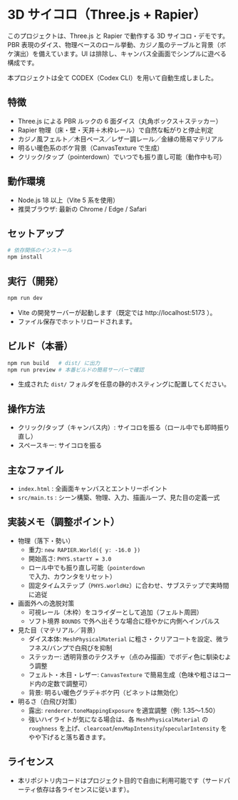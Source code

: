 # 3D サイコロ（Three.js + Rapier）

このプロジェクトは、Three.js と Rapier で動作する 3D サイコロ・デモです。PBR 表現のダイス、物理ベースのロール挙動、カジノ風のテーブルと背景（ボケ演出）を備えています。UI は排除し、キャンバス全画面でシンプルに遊べる構成です。

本プロジェクトは全て CODEX（Codex CLI）を用いて自動生成しました。

## 特徴
- Three.js による PBR ルックの 6 面ダイス（丸角ボックス＋ステッカー）
- Rapier 物理（床・壁・天井＋木枠レール）で自然な転がりと停止判定
- カジノ風フェルト／木目ベース／レザー調レール／金縁の簡易マテリアル
- 明るい暖色系のボケ背景（CanvasTexture で生成）
- クリック/タップ（pointerdown）でいつでも振り直し可能（動作中も可）

## 動作環境
- Node.js 18 以上（Vite 5 系を使用）
- 推奨ブラウザ: 最新の Chrome / Edge / Safari

## セットアップ
```bash
# 依存関係のインストール
npm install
```

## 実行（開発）
```bash
npm run dev
```
- Vite の開発サーバーが起動します（既定では http://localhost:5173 ）。
- ファイル保存でホットリロードされます。

## ビルド（本番）
```bash
npm run build   # dist/ に出力
npm run preview # 本番ビルドの簡易サーバーで確認
```
- 生成された `dist/` フォルダを任意の静的ホスティングに配置してください。

## 操作方法
- クリック/タップ（キャンバス内）: サイコロを振る（ロール中でも即時振り直し）
- スペースキー: サイコロを振る

## 主なファイル
- `index.html` : 全画面キャンバスとエントリーポイント
- `src/main.ts` : シーン構築、物理、入力、描画ループ、見た目の定義一式

## 実装メモ（調整ポイント）
- 物理（落下・勢い）
  - 重力: `new RAPIER.World({ y: -16.0 })`
  - 開始高さ: `PHYS.startY = 3.0`
  - ロール中でも振り直し可能（`pointerdown` で入力、カウンタをリセット）
  - 固定タイムステップ（`PHYS.worldHz`）に合わせ、サブステップで実時間に追従
- 画面外への逸脱対策
  - 可視レール（木枠）をコライダーとして追加（フェルト周囲）
  - ソフト境界 `BOUNDS` で外へ出そうな場合に穏やかに内側へインパルス
- 見た目（マテリアル／背景）
  - ダイス本体: `MeshPhysicalMaterial` に粗さ・クリアコートを設定、微ラフネス/バンプで白飛びを抑制
  - ステッカー: 透明背景のテクスチャ（点のみ描画）でボディ色に馴染むよう調整
  - フェルト・木目・レザー: `CanvasTexture` で簡易生成（色味や粗さはコード内の定数で調整可）
  - 背景: 明るい暖色グラデ＋ボケ円（ビネットは無効化）
- 明るさ（白飛び対策）
  - 露出: `renderer.toneMappingExposure` を適宜調整（例: 1.35〜1.50）
  - 強いハイライトが気になる場合は、各 `MeshPhysicalMaterial` の `roughness` を上げ、`clearcoat`/`envMapIntensity`/`specularIntensity` をやや下げると落ち着きます。

## ライセンス
- 本リポジトリ内コードはプロジェクト目的で自由に利用可能です（サードパーティ依存は各ライセンスに従います）。
